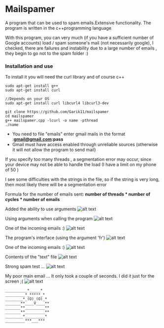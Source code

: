 # Mailspamer
A program that can be used to spam emails.Extensive functionality. The program is written in the c++programming language

With this program, you can very much (if you have a sufficient number of Google accounts) load / spam someone's mail (not necessarily google), I checked, there are failures and instability due to a large number of emails , they begin to go not to the spam folder :)

### Installation and use
To install it you will need the curl library and of course c++

```
sudo apt-get install g++
sudo apt-get install curl

//Depends on your OS
sudo apt-get install curl libcurl4 libcurl3-dev 

git clone https://github.com/Garik11/mailspamer
cd mailspamer
g++ mailspamer.cpp -lcurl -o name -pthread
./name
```
+ You need to file "emails" enter gmail mails in the format :**gmail@gmail.com:pass**
+ Gmail must have access enabled through unreliable sources (otherwise it will not allow the program to send mail)

If you specify too many threads , a segmentation error may occur, since your device may not be able to handle the load (I have a limit on my phone of 50 )

I see some difficulties with the strings in the file, so if the string is very long, then most likely there will be a segmentation error

Formula for the number of emails sent: **number of threads * number of cycles * number of emails**

Added the ability to use arguments
![alt text](https://i.yapx.ru/I9OfW.png)

Using arguments when calling the program
![alt text](https://i.yapx.ru/I9OfX.png)

One of the incoming emails :)
![alt text](https://i.yapx.ru/I9Ofe.png)

The program's interface (using the argument 'fr')
![alt text](https://i.yapx.ru/I9OfY.png)

One of the incoming emails :)
![alt text](https://i.yapx.ru/I9Ofg.png)

Contents of the "text" file
![alt text](https://i.yapx.ru/I9OfU.png)

Strong spam test ...
![alt text](https://i.yapx.ru/I9Ofa.png)

My poor main email ... It only took a couple of seconds.
I did it just for the screen ;(
![alt text](https://i.yapx.ru/I9Ofd.png)

```
__________*_____*
_________*_*****_*
________*_(O)_(O)_*
_______**____V____**
_______**_________**
_______**_________**
________*_________*
_________***___***

```
